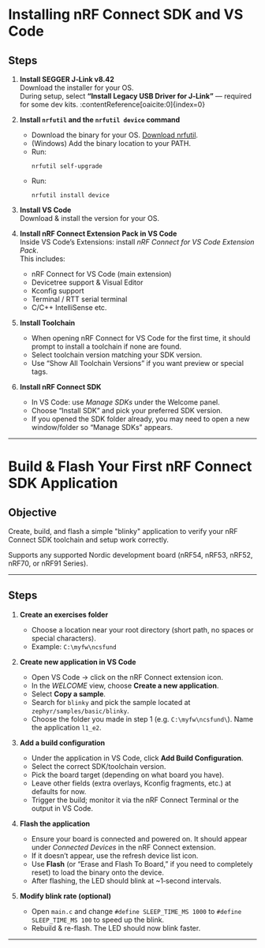 # Installing nRF Connect SDK and VS Code

## Steps

1. **Install SEGGER J‑Link v8.42**  
   Download the installer for your OS.  
   During setup, select **“Install Legacy USB Driver for J‑Link”** — required for some dev kits. :contentReference[oaicite:0]{index=0}

2. **Install `nrfutil` and the `nrfutil device` command**  
   - Download the binary for your OS. [Download nrfutil](https://www.nordicsemi.com/Products/Development-tools/nRF-Util/Download?lang=en#infotabs).
   - (Windows) Add the binary location to your PATH.  
   - Run:  
     ```
     nrfutil self-upgrade
     ```
   - Run:
     ```
     nrfutil install device
     ```

3. **Install VS Code**  
   Download & install the version for your OS.

4. **Install nRF Connect Extension Pack in VS Code**  
   Inside VS Code’s Extensions: install *nRF Connect for VS Code Extension Pack*.  
   This includes:  
   - nRF Connect for VS Code (main extension)  
   - Devicetree support & Visual Editor  
   - Kconfig support  
   - Terminal / RTT serial terminal  
   - C/C++ IntelliSense etc.

5. **Install Toolchain**  
   - When opening nRF Connect for VS Code for the first time, it should prompt to install a toolchain if none are found.  
   - Select toolchain version matching your SDK version.  
   - Use “Show All Toolchain Versions” if you want preview or special tags.

6. **Install nRF Connect SDK**  
   - In VS Code: use *Manage SDKs* under the Welcome panel.  
   - Choose “Install SDK” and pick your preferred SDK version.  
   - If you opened the SDK folder already, you may need to open a new window/folder so “Manage SDKs” appears.

---

# Build & Flash Your First nRF Connect SDK Application

## Objective  
Create, build, and flash a simple "blinky" application to verify your nRF Connect SDK toolchain and setup work correctly. 

Supports any supported Nordic development board (nRF54, nRF53, nRF52, nRF70, or nRF91 Series).

---

## Steps

1. **Create an exercises folder**  
   - Choose a location near your root directory (short path, no spaces or special characters).  
   - Example: `C:\myfw\ncsfund`

2. **Create new application in VS Code**  
   - Open VS Code → click on the nRF Connect extension icon.  
   - In the *WELCOME* view, choose **Create a new application**.
   - Select **Copy a sample**.
   - Search for `blinky` and pick the sample located at `zephyr/samples/basic/blinky`. 
   - Choose the folder you made in step 1 (e.g. `C:\myfw\ncsfund\`). Name the application `l1_e2`.

3. **Add a build configuration**  
   - Under the application in VS Code, click **Add Build Configuration**.
   - Select the correct SDK/toolchain version.
   - Pick the board target (depending on what board you have).  
   - Leave other fields (extra overlays, Kconfig fragments, etc.) at defaults for now.  
   - Trigger the build; monitor it via the nRF Connect Terminal or the output in VS Code.

4. **Flash the application**  
   - Ensure your board is connected and powered on. It should appear under *Connected Devices* in the nRF Connect extension.
   - If it doesn’t appear, use the refresh device list icon.
   - Use **Flash** (or “Erase and Flash To Board,” if you need to completely reset) to load the binary onto the device.
   - After flashing, the LED should blink at ~1‑second intervals.

5. **Modify blink rate (optional)**  
   - Open `main.c` and change `#define SLEEP_TIME_MS 1000` to `#define SLEEP_TIME_MS 100` to speed up the blink.
   - Rebuild & re-flash. The LED should now blink faster.

---


